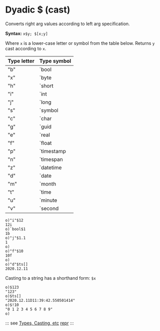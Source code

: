 # Dyadic $ (cast)

Converts right arg values according to left arg specification.

**Syntax:** ```x$y; $[x;y]```

Where `x` is a lower-case letter or symbol from the table below. Returns `y` cast according to `x`.

| Type letter | Type symbol |
| --- | --- |
| "b" | `bool |
| "x" | `byte |
| "h" | `short |
| "i" | `int |
| "j" | `long |
| "s" | `symbol |
| "c" | `char |
| "g" | `guid |
| "e" | `real |
| "f" | `float |
| "p" | `timestamp |
| "n" | `timespan |
| "z" | `datetime |
| "d" | `date |
| "m" | `month |
| "t" | `time |
| "u" | `minute |
| "v" | `second |

```o
o)"i"$12
12i
o)`bool$1
1b
o)"j"$1.1
1
o)
o)"f"$10
10f
o)
o)"d"$ts[]
2020.12.11
```

Casting to a string has a shorthand form: ``$x``

```
o)$123
"123"
o)$ts[]
"2020.12.11D11:39:42.550501414"
o)$!10
"0 1 2 3 4 5 6 7 8 9"
o)
```

::: see
[Types, Casting, etc](/reference/types/types.md)
[repr](/verbs/casts/repr.md)
:::
